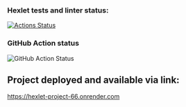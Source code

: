 ### Hexlet tests and linter status:
[![Actions Status](https://github.com/PavelKonkin/rails-project-66/workflows/hexlet-check/badge.svg)](https://github.com/PavelKonkin/rails-project-66/actions)

### GitHub Action status
![GitHub Action Status](https://github.com/PavelKonkin/rails-project-66/actions/workflows/github_action.yml/badge.svg)

## Project deployed and available via link: 
https://hexlet-project-66.onrender.com